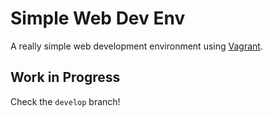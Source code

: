 # Simple Web Dev Env


A really simple web development environment using [Vagrant](https://github.com/mitchellh/vagrant).

## Work in Progress

Check the `develop` branch!
